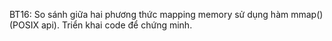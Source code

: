 BT16: So sánh giữa hai phương thức mapping memory sử dụng hàm mmap() (POSIX api). Triển khai code để chứng minh.
